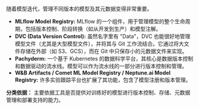 随着模型迭代，管理不同版本的模型及其元数据变得非常重要。

- **MLflow Model Registry:** MLflow 的一个组件，用于管理模型的整个生命周期，包括版本控制、阶段转换（如从开发到生产）和模型注解。
- **DVC (Data Version Control):** 虽然名字里有 "Data"，DVC 也能很好地管理模型文件（尤其是大型模型文件），并将其与 Git 工作流结合。它通过将大文件存储在外部（如 S3、GCS），而在 Git 中只保存小的元数据文件来实现。
- **Pachyderm:** 一个基于 Kubernetes 的数据科学平台，其核心是数据版本控制和数据驱动的流水线。模型可以作为流水线的一部分进行版本控制和管理。
- **W&B Artifacts / Comet ML Model Registry / Neptune.ai Model Registry:** 许多实验跟踪平台也扩展了其功能，包含了模型注册和版本管理。

**分类依据：** 主要依据工具是否提供对训练好的模型进行版本控制、存储、元数据管理和部署支持的能力。